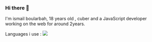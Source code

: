 ### Hi there 👋

I'm ismail boularbah, 18 years old , cuber and a JavaScript developer working on the web for around 2years.

Languages i use :
<img src="https://boularbahismail.netlify.app/blog/jslogo.svg" />
